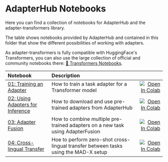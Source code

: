# AdapterHub Notebooks

Here you can find a collection of notebooks for AdapterHub and the adapter-transformers library.

The table shows notebooks provided by AdapterHub and contained in this folder that show the different possibilities of working with adapters.

As adapter-transformers is fully compatible with HuggingFace's Transformers, you can also use the large collection of official and community notebooks there: [🤗 Transformers Notebooks](https://github.com/huggingface/transformers/tree/master/notebooks).


| Notebook        | Description          |   |
|:----------------|:---------------------|--:|
| [01: Training an Adapter](https://github.com/Adapter-Hub/adapter-transformers/blob/master/notebooks/01_Adapter_Training.ipynb) | How to train a task adapter for a Transformer model | [![Open In Colab](https://colab.research.google.com/assets/colab-badge.svg)](https://colab.research.google.com/github/Adapter-Hub/adapter-transformers/blob/master/notebooks/01_Adapter_Training.ipynb) |
| [02: Using Adapters for Inference](https://github.com/Adapter-Hub/adapter-transformers/blob/master/notebooks/02_Adapter_Inference.ipynb) | How to download and use pre-trained adapters from AdapterHub | [![Open In Colab](https://colab.research.google.com/assets/colab-badge.svg)](https://colab.research.google.com/github/Adapter-Hub/adapter-transformers/blob/master/notebooks/02_Adapter_Inference.ipynb) |
| [03: Adapter Fusion](https://github.com/Adapter-Hub/adapter-transformers/blob/master/notebooks/03_Adapter_Fusion.ipynb) | How to combine multiple pre-trained adapters on a new task using AdapterFusion | [![Open In Colab](https://colab.research.google.com/assets/colab-badge.svg)](https://colab.research.google.com/github/Adapter-Hub/adapter-transformers/blob/master/notebooks/03_Adapter_Fusion.ipynb) |
| [04: Cross-lingual Transfer](https://github.com/Adapter-Hub/adapter-transformers/blob/master/notebooks/04_Cross_Lingual_Transfer.ipynb) | Hoe to perform zero-shot cross-lingual transfer between tasks using the MAD-X setup | [![Open In Colab](https://colab.research.google.com/assets/colab-badge.svg)](https://colab.research.google.com/github/Adapter-Hub/adapter-transformers/blob/master/notebooks/04_Cross_Lingual_Transfer.ipynb) |
